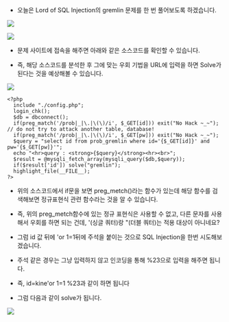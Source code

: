 - 오늘은 Lord of SQL Injection의 gremlin 문제를 한 번 풀어보도록 하겠습니다.

![](https://images.velog.io/images/dsph9245/post/42422d96-5fde-4c87-9fb4-5786cd46632d/%E1%84%89%E1%85%B3%E1%84%8F%E1%85%B3%E1%84%85%E1%85%B5%E1%86%AB%E1%84%89%E1%85%A3%E1%86%BA%202022-01-07%20%E1%84%8B%E1%85%A9%E1%84%8C%E1%85%A5%E1%86%AB%209.32.25.png)

![](https://images.velog.io/images/dsph9245/post/9f7a79a2-86bb-4832-8e92-fffc7ea4a86e/%E1%84%89%E1%85%B3%E1%84%8F%E1%85%B3%E1%84%85%E1%85%B5%E1%86%AB%E1%84%89%E1%85%A3%E1%86%BA%202022-01-07%20%E1%84%8B%E1%85%A9%E1%84%8C%E1%85%A5%E1%86%AB%209.32.40.png)

- 문제 사이트에 접속을 해주면 아래와 같은 소스코드를 확인할 수 있습니다.

- 즉, 해당 소스코드를 분석한 후 그에 맞는 우회 기법을 URL에 입력을 하면 Solve가 된다는 것을 예상해볼 수 있습니다.

![](https://images.velog.io/images/dsph9245/post/bd135d5d-1466-4222-a40b-db8e50ec6283/%E1%84%89%E1%85%B3%E1%84%8F%E1%85%B3%E1%84%85%E1%85%B5%E1%86%AB%E1%84%89%E1%85%A3%E1%86%BA%202022-01-07%20%E1%84%8B%E1%85%A9%E1%84%8C%E1%85%A5%E1%86%AB%209.33.07.png)

```
<?php
  include "./config.php";
  login_chk();
  $db = dbconnect();
  if(preg_match('/prob|_|\.|\(\)/i', $_GET[id])) exit("No Hack ~_~"); // do not try to attack another table, database!
  if(preg_match('/prob|_|\.|\(\)/i', $_GET[pw])) exit("No Hack ~_~");
  $query = "select id from prob_gremlin where id='{$_GET[id]}' and pw='{$_GET[pw]}'";
  echo "<hr>query : <strong>{$query}</strong><hr><br>";
  $result = @mysqli_fetch_array(mysqli_query($db,$query));
  if($result['id']) solve("gremlin");
  highlight_file(__FILE__);
?>
```


- 위의 소스코드에서 if문을 보면 preg_metch()라는 함수가 있는데 해당 함수를 검색해보면 정규표현식 관련 함수라는 것을 알 수 있습니다.

- 즉, 위의 preg_metch함수에 있는 정규 표현식은 사용할 수 없고, 다른 문자를 사용해서 우회를 하면 되는 건데, '(싱글 쿼터)랑 "(더블 쿼터)는 적용 대상이 아니네요?

- 그럼 id 값 뒤에 'or 1=1뒤에 주석을 붙이는 것으로 SQL Injection을 한번 시도해보겠습니다.

- 주석 같은 경우는 그냥 입력하지 않고 인코딩을 통해 %23으로 입력을 해주면 됩니다.

- 즉, id=kine'or 1=1 %23과 같이 하면 됩니다

- 그럼 다음과 같이 solve가 됩니다.

![](https://images.velog.io/images/dsph9245/post/58927e90-c845-4f56-958a-58496d4cde2b/%E1%84%89%E1%85%B3%E1%84%8F%E1%85%B3%E1%84%85%E1%85%B5%E1%86%AB%E1%84%89%E1%85%A3%E1%86%BA%202022-01-07%20%E1%84%8B%E1%85%A9%E1%84%8C%E1%85%A5%E1%86%AB%209.44.11.png)
